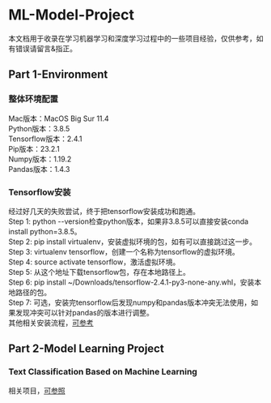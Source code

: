 # ML-Model-Project  
本文档用于收录在学习机器学习和深度学习过程中的一些项目经验，仅供参考，如有错误请留言&指正。  

## Part 1-Environment  
### 整体环境配置  
Mac版本：MacOS Big Sur 11.4  
Python版本：3.8.5  
Tensorflow版本：2.4.1  
Pip版本：23.2.1  
Numpy版本：1.19.2  
Pandas版本：1.4.3  

### Tensorflow安装  
经过好几天的失败尝试，终于把tensorflow安装成功和跑通。   
Step 1: python --version检查python版本，如果非3.8.5可以直接安装conda install python=3.8.5。     
Step 2: pip install virtualenv，安装虚拟环境的包，如有可以直接跳过这一步。    
Step 3: virtualenv tensorflow，创建一个名称为tensorflow的虚拟环境。    
Step 4: source activate tensorflow，激活虚拟环境。  
Step 5: 从这个地址下载tensorflow包，存在本地路径上。  
Step 6: pip install ~/Downloads/tensorflow-2.4.1-py3-none-any.whl，安装本地路径的包。  
Step 7: 可选，安装完tensorflow后发现numpy和pandas版本冲突无法使用，如果发现冲突可以针对pandas的版本进行调整。  
其他相关安装流程，[可参考](https://pianshen.com/ask/530814350740/)  


## Part 2-Model Learning Project
### Text Classification Based on Machine Learning  
相关项目，[可参照](https://pianshen.com/ask/530814350740/](https://github.com/Alic-yuan/nlp-beginner-finish)https://github.com/Alic-yuan/nlp-beginner-finish)  




